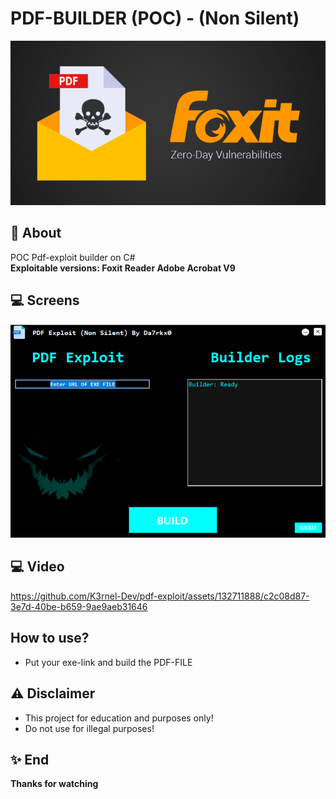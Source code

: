 # PDF-BUILDER (POC) - (Non Silent)
![](foxit-pdf-reader.jpg)

## 📑 About
</b>POC Pdf-exploit builder on C#</b><br>
<strong>Exploitable versions: 
Foxit Reader 
Adobe Acrobat V9</strong>

## 💻 Screens
<p float="left" align="center">
  <img alt="screen" width="700" src="Capture.PNG">
</p> 

## 💻 Video
https://github.com/K3rnel-Dev/pdf-exploit/assets/132711888/c2c08d87-3e7d-40be-b659-9ae9aeb31646




## How to use?
 * Put your exe-link and build the PDF-FILE


## ⚠️ Disclaimer
 * This project for education and purposes only!
 * Do not use for illegal purposes!

## ✨ End
<strong>Thanks for watching</strong>
